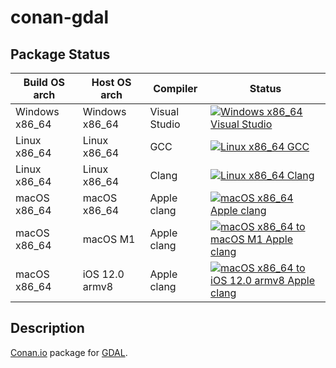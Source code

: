 # conan-gdal

## Package Status

| Build OS arch | Host OS arch | Compiler | Status |
|---------------|--------------|----------|--------|
| Windows x86_64 | Windows x86_64 | Visual Studio | [![Windows x86_64 Visual Studio](https://github.com/SpaceIm/conan-gdal/actions/workflows/windows-x86_64-msvc.yml/badge.svg?branch=testing%2F3.4.3)](https://github.com/SpaceIm/conan-gdal/actions/workflows/windows-x86_64-msvc.yml?query=branch%3Atesting%2F3.4.3) |
| Linux x86_64 | Linux x86_64 | GCC | [![Linux x86_64 GCC](https://github.com/SpaceIm/conan-gdal/actions/workflows/linux-x86_64-gcc.yml/badge.svg?branch=testing%2F3.4.3)](https://github.com/SpaceIm/conan-gdal/actions/workflows/linux-x86_64-gcc.yml?query=branch%3Atesting%2F3.4.3) |
| Linux x86_64 | Linux x86_64 | Clang | [![Linux x86_64 Clang](https://github.com/SpaceIm/conan-gdal/actions/workflows/linux-x86_64-clang.yml/badge.svg?branch=testing%2F3.4.3)](https://github.com/SpaceIm/conan-gdal/actions/workflows/linux-x86_64-clang.yml?query=branch%3Atesting%2F3.4.3) |
| macOS x86_64 | macOS x86_64 | Apple clang | [![macOS x86_64 Apple clang](https://github.com/SpaceIm/conan-gdal/actions/workflows/macos-x86_64-appleclang.yml/badge.svg?branch=testing%2F3.4.3)](https://github.com/SpaceIm/conan-gdal/actions/workflows/macos-x86_64-appleclang.yml?query=branch%3Atesting%2F3.4.3) |
| macOS x86_64 | macOS M1 | Apple clang | [![macOS x86_64 to macOS M1 Apple clang](https://github.com/SpaceIm/conan-gdal/actions/workflows/macos-x86_64-macos-m1-appleclang.yml/badge.svg?branch=testing%2F3.4.3)](https://github.com/SpaceIm/conan-gdal/actions/workflows/macos-x86_64-macos-m1-appleclang.yml?query=branch%3Atesting%2F3.4.3) |
| macOS x86_64 | iOS 12.0 armv8 | Apple clang | [![macOS x86_64 to iOS 12.0 armv8 Apple clang](https://github.com/SpaceIm/conan-gdal/actions/workflows/macos-x86_64-ios12.0-armv8-appleclang.yml/badge.svg?branch=testing%2F3.4.3)](https://github.com/SpaceIm/conan-gdal/actions/workflows/macos-x86_64-ios12.0-armv8-appleclang.yml?query=branch%3Atesting%2F3.4.3) |

## Description

[Conan.io](https://conan.io) package for [GDAL](https://github.com/OSGeo/gdal).
